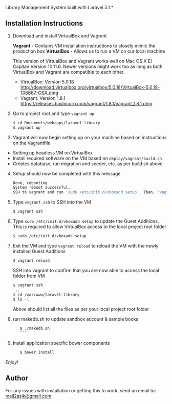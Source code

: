 Library Management System built with Laravel 5.1.*

## Installation Instructions

1. Download and install VirtualBox and Vagrant

   **Vagrant** - Contains VM installation instructions to closely mimic the production box
   **VirtualBox** - Allows us to run a VM on our local machine

   This version of VirtualBox and Vagrant works well on Mac OS X El Capitan Version 10.11.6. Newer versions might work too as long as both VirtualBox and Vagrant are compatible to each other.

   - VirtualBox: Version 5.0.18 http://download.virtualbox.org/virtualbox/5.0.18/VirtualBox-5.0.18-106667-OSX.dmg
   - Vagrant: Version 1.8.1 https://releases.hashicorp.com/vagrant/1.8.1/vagrant_1.8.1.dmg

2. Go to project root and type `vagrant up`

   ```bash
   $ cd Documents/webapps/laravel-library
   $ vagrant up
   ```

3. Vagrant will now begin setting up on your machine based on instructions on the Vagrantfile
  - Setting up headless VM on VirtualBox
  - Install required software on the VM based on `deploy/vagrant/build.sh`
  - Creates database, run migration and seeder, etc. as per build.sh above

4. Setup should now be completed with this message

   ```bash
   Done, rebooting
   System reboot successful.
   SSH to vagrant and run 'sudo /etc/init.d/vboxadd setup'. Then, 'vagrant reload' on Terminal.
   ```

5. Type `vagrant ssh` to SSH into the VM

   ```bash
   $ vagrant ssh
   ```

6. Type `sudo /etc/init.d/vboxadd setup` to update the Guest Additions. This is required to allow VirtualBox access to the local project root folder

   ```bash
   $ sudo /etc/init.d/vboxadd setup
   ```

7. Exit the VM and type `vagrant reload` to reload the VM with the newly installed Guest Additions

   ```bash
   $ vagrant reload
   ```

   SSH into vagrant to confirm that you are now able to access the local folder from VM

   ```bash
   $ vagrant ssh
   ...
   $ cd /var/www/laravel-library
   $ ls -l
   ```

   Above should list all the files as per your local project root folder

8. run makedb.sh to update sandbox account & sample books
    ```bash
       $ ./makedb.sh
       ```

9. Install application specific bower components
    ```bash
       $ bower install
    ```

*Enjoy!*

## Author

For any issues with installation or getting this to work, send an email to: [mail2asik@gmail.com](mailto:mail2asik@gmail.com)
